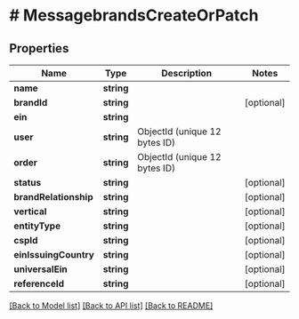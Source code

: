 # # MessagebrandsCreateOrPatch

## Properties

Name | Type | Description | Notes
------------ | ------------- | ------------- | -------------
**name** | **string** |  |
**brandId** | **string** |  | [optional]
**ein** | **string** |  |
**user** | **string** | ObjectId (unique 12 bytes ID) |
**order** | **string** | ObjectId (unique 12 bytes ID) |
**status** | **string** |  | [optional]
**brandRelationship** | **string** |  | [optional]
**vertical** | **string** |  | [optional]
**entityType** | **string** |  | [optional]
**cspId** | **string** |  | [optional]
**einIssuingCountry** | **string** |  | [optional]
**universalEin** | **string** |  | [optional]
**referenceId** | **string** |  | [optional]

[[Back to Model list]](../../README.md#models) [[Back to API list]](../../README.md#endpoints) [[Back to README]](../../README.md)
